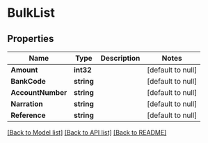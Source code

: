 # BulkList

## Properties
Name | Type | Description | Notes
------------ | ------------- | ------------- | -------------
**Amount** | **int32** |  | [default to null]
**BankCode** | **string** |  | [default to null]
**AccountNumber** | **string** |  | [default to null]
**Narration** | **string** |  | [default to null]
**Reference** | **string** |  | [default to null]

[[Back to Model list]](../README.md#documentation-for-models) [[Back to API list]](../README.md#documentation-for-api-endpoints) [[Back to README]](../README.md)


